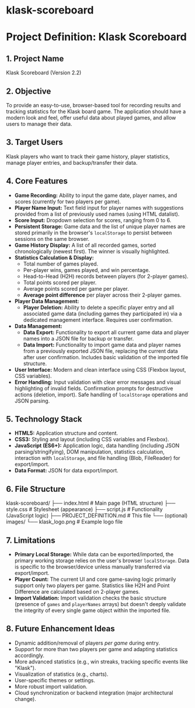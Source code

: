 # klask-scoreboard

# Project Definition: Klask Scoreboard

## 1. Project Name

Klask Scoreboard (Version 2.2)

## 2. Objective

To provide an easy-to-use, browser-based tool for recording results and tracking statistics for the Klask board game. The application should have a modern look and feel, offer useful data about played games, and allow users to manage their data.

## 3. Target Users

Klask players who want to track their game history, player statistics, manage player entries, and backup/transfer their data.

## 4. Core Features

* **Game Recording:** Ability to input the game date, player names, and scores (currently for two players per game).
* **Player Name Input:** Text field input for player names with suggestions provided from a list of previously used names (using HTML datalist).
* **Score Input:** Dropdown selection for scores, ranging from 0 to 6.
* **Persistent Storage:** Game data and the list of unique player names are stored primarily in the browser's `localStorage` to persist between sessions on the same browser.
* **Game History Display:** A list of all recorded games, sorted chronologically (newest first). The winner is visually highlighted.
* **Statistics Calculation & Display:**
    * Total number of games played.
    * Per-player wins, games played, and win percentage.
    * Head-to-Head (H2H) records between players (for 2-player games).
    * Total points scored per player.
    * Average points scored per game per player.
    * **Average point difference** per player across their 2-player games.
* **Player Data Management:**
    * **Player Deletion:** Ability to delete a specific player entry and all associated game data (including games they participated in) via a dedicated management interface. Requires user confirmation.
* **Data Management:**
    * **Data Export:** Functionality to export all current game data and player names into a JSON file for backup or transfer.
    * **Data Import:** Functionality to import game data and player names from a previously exported JSON file, replacing the current data after user confirmation. Includes basic validation of the imported file structure.
* **User Interface:** Modern and clean interface using CSS (Flexbox layout, CSS variables).
* **Error Handling:** Input validation with clear error messages and visual highlighting of invalid fields. Confirmation prompts for destructive actions (deletion, import). Safe handling of `localStorage` operations and JSON parsing.

## 5. Technology Stack

* **HTML5:** Application structure and content.
* **CSS3:** Styling and layout (including CSS variables and Flexbox).
* **JavaScript (ES6+):** Application logic, data handling (including JSON parsing/stringifying), DOM manipulation, statistics calculation, interaction with `localStorage`, and file handling (Blob, FileReader) for export/import.
* **Data Format:** JSON for data export/import.

## 6. File Structure

klask-scoreboard/
├── index.html            # Main page (HTML structure)
├── style.css             # Stylesheet (appearance)
├── script.js             # Functionality (JavaScript logic)
├── PROJECT_DEFINITION.md # This file
└── (optional) images/
└── klask_logo.png    # Example logo file


## 7. Limitations

* **Primary Local Storage:** While data can be exported/imported, the primary working storage relies on the user's browser `localStorage`. Data is specific to the browser/device unless manually transferred via export/import.
* **Player Count:** The current UI and core game-saving logic primarily support only two players per game. Statistics like H2H and Point Difference are calculated based on 2-player games.
* **Import Validation:** Import validation checks the basic structure (presence of `games` and `playerNames` arrays) but doesn't deeply validate the integrity of every single game object within the imported file.

## 8. Future Enhancement Ideas

* Dynamic addition/removal of players *per game* during entry.
* Support for more than two players per game and adapting statistics accordingly.
* More advanced statistics (e.g., win streaks, tracking specific events like "Klask").
* Visualization of statistics (e.g., charts).
* User-specific themes or settings.
* More robust import validation.
* Cloud synchronization or backend integration (major architectural change).
